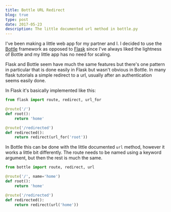 ```yaml
---
title: Bottle URL Redirect
blog: true
type: post
date: 2017-05-23
description: The little documented url method in bottle.py
---
```


I've been making a little web app for my partner and I. I decided to use the [Bottle](https://bottlepy.org/docs/0.12/) framework as opposed to [Flask](http://flask.pocoo.org/docs/0.12/) since I've always liked the lightness of Bottle and my little app has no need for scaling.

Flask and Bottle seem have much the same features but there's one pattern in particular that is done easily in Flask but wasn't obvious in Bottle. In many flask tutorials a simple redirect to a url, usually after an authentication seems easily done.

In Flask it's basically implemented like this:

```python
from flask import route, redirect, url_for

@route('/')
def root():
    return 'home'

@route('/redirected')
def redirected():
    return redirect(url_for('root'))
```

In Bottle this can be done with the little documented `url` method, however it works a little bit differently. The route needs to be named using a keyword argument, but then the rest is much the same.

```python
from bottle import route, redirect, url

@route('/', name='home')
def root():
    return 'home'

@route('/redirected')
def redirected():
    return redirect(url('home'))
```